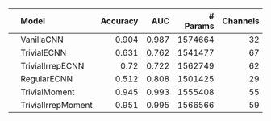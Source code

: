 |    | Model              |   Accuracy |   AUC |   # Params |   Channels |   N Layers |
|:---|:-------------------|-----------:|------:|-----------:|-----------:|-----------:|
|    | VanillaCNN         |      0.904 | 0.987 |    1574664 |         32 |          5 |
|    | TrivialECNN        |      0.631 | 0.762 |    1541477 |         67 |          5 |
|    | TrivialIrrepECNN   |      0.72  | 0.722 |    1562749 |         62 |          5 |
|    | RegularECNN        |      0.512 | 0.808 |    1501425 |         29 |          5 |
|    | TrivialMoment      |      0.945 | 0.993 |    1555408 |         55 |          5 |
|    | TrivialIrrepMoment |      0.951 | 0.995 |    1566566 |         59 |          5 |